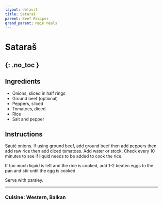```yaml
---
layout: default
title: Sataraš
parent: Beef Recipes
grand_parent: Main Meals
---
```


# Sataraš
{: .no_toc }
---

## Ingredients
<ul>
	<li>Onions, sliced in half rings</li>
	<li>Ground beef (optional)</li>
	<li>Peppers, sliced</li>
	<li>Tomatoes, diced</li>
	<li>Rice</li>
	<li>Salt and pepper</li>
</ul>

## Instructions
Sauté onions. If using ground beef, add ground beef then add peppers then add raw rice then add diced tomatoes. Add water or stock. Check every 10 minutes to see if liquid needs to be added to cook the rice.

If too much liquid is left and the rice is cooked, add 1-2 beaten eggs to the pan and stir until the egg is cooked.

Serve with parsley.

--- 

### Cuisine: Western, Balkan